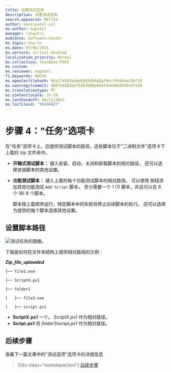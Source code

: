 ```yaml
---
title: 设置测试任务
description: 设置测试任务
search.appverid: MET150
author: mansipatel-usl
ms.author: mapatel
manager: rshastri
audience: Software-Vendor
ms.topic: how-to
ms.date: 07/06/2021
ms.service: virtual-desktop
localization_priority: Normal
ms.collection: TestBase-M365
ms.custom: ''
ms.reviewer: mapatel
f1.keywords: NOCSH
ms.openlocfilehash: 96a27d562bdde03d5d94d8a39ecf45d64ec9bf18
ms.sourcegitcommit: d08fe0282be75483608e96df4e6986d346e97180
ms.translationtype: MT
ms.contentlocale: zh-CN
ms.lasthandoff: 09/12/2021
ms.locfileid: "59196427"
---
```

# <a name="step-4-the-tasks-tab"></a>步骤 4："任务"选项卡

在"任务"选项卡上，应提供测试脚本的路径，这些脚本位于"二进制文件"选项卡下上载的 zip 文件夹中。

  - **开箱式测试脚本：** 键入安装、启动、关闭和卸载脚本的相对路径。 还可以选择安装脚本的其他设置。
  - **功能测试脚本：** 键入上载的每个功能测试脚本的相对路径。 可以使用 按钮添加其他功能测试 ```Add Script``` 脚本。 至少需要一个 1 (1) 脚本，并且可以在 8 个 (8) 8 个脚本。 
  
    脚本按上载顺序运行，特定脚本中的失败将停止后续脚本的执行。
    还可以选择为提供的每个脚本选择其他设置。

## <a name="set-script-path"></a>设置脚本路径

![测试任务的图像。](Media/testtask.png)

下面是如何在文件夹结构上提供相对路径的示例：

_**Zip_file_uploaded**_
~~~
├── file1.exe

├── ScriptX.ps1

├── folder1

│   ├── file3.exe

│   ├── script.ps1
~~~
  - **ScriptX.ps1** 一个。 _ScriptX.ps1_ 作为相对路径。
  - **Script.ps1** 将 _folder1/script.ps1_ 作为相对路径。


## <a name="next-steps"></a>后续步骤

查看下一篇文章中的"测试选项"选项卡的详细信息 
> [!div class="nextstepaction"]
> [后续步骤](testoptions.md)

